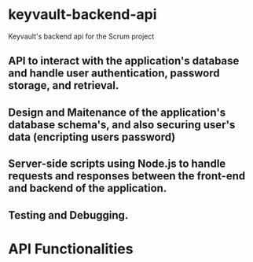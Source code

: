 # keyvault-backend-api
Keyvault's backend api for the Scrum project

## API to interact with the application's database and handle user authentication, password storage, and retrieval.

## Design and Maitenance of the application's database schema's, and also securing user's data (encripting users password)

## Server-side scripts using Node.js to handle requests and responses between the front-end and backend of the application.

## Testing and Debugging.

# API Functionalities 